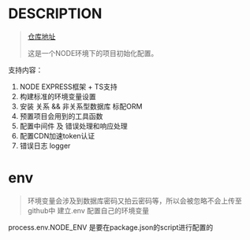 # DESCRIPTION
>
> [仓库地址](https://github.com/HardenSG/node-express-ts-template.git)
>
> 这是一个NODE环境下的项目初始化配置。

支持内容：

1. NODE EXPRESS框架 + TS支持
2. 构建标准的环境变量设置
3. 安装 关系 && 非关系型数据库 标配ORM
4. 预置项目会用到的工具函数
5. 配置中间件 及 错误处理和响应处理
6. 配置CDN加速token认证
7. 错误日志 logger

# env
>
> 环境变量会涉及到数据库密码又拍云密码等，所以会被忽略不会上传至github中
> 建立.env 配置自己的环境变量

process.env.NODE_ENV 是要在package.json的script进行配置的
